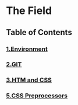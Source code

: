 # The Field

## Table of Contents

### [1.Environment](/1.Environment/readme.md)

### [2.GIT](/2.GIT/README.md)

### [3.HTM and CSS](/3.HTML-CSS/readme.md)

### []()

### [5.CSS Preprocessors](/5.CSS-Preprocessors/SASS.md)